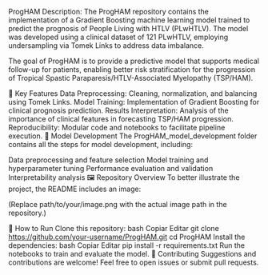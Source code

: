 ProgHAM
Description:
The ProgHAM repository contains the implementation of a Gradient Boosting machine learning model trained to predict the prognosis of People Living with HTLV (PLwHTLV). The model was developed using a clinical dataset of 121 PLwHTLV, employing undersampling via Tomek Links to address data imbalance.

The goal of ProgHAM is to provide a predictive model that supports medical follow-up for patients, enabling better risk stratification for the progression of Tropical Spastic Paraparesis/HTLV-Associated Myelopathy (TSP/HAM).

🔬 Key Features
Data Preprocessing: Cleaning, normalization, and balancing using Tomek Links.
Model Training: Implementation of Gradient Boosting for clinical prognosis prediction.
Results Interpretation: Analysis of the importance of clinical features in forecasting TSP/HAM progression.
Reproducibility: Modular code and notebooks to facilitate pipeline execution.
📁 Model Development
The ProgHAM_model_development folder contains all the steps for model development, including:

Data preprocessing and feature selection
Model training and hyperparameter tuning
Performance evaluation and validation
Interpretability analysis
🖼 Repository Overview
To better illustrate the project, the README includes an image:


(Replace path/to/your/image.png with the actual image path in the repository.)

🚀 How to Run
Clone this repository:
bash
Copiar
Editar
git clone https://github.com/your-username/ProgHAM.git
cd ProgHAM
Install the dependencies:
bash
Copiar
Editar
pip install -r requirements.txt
Run the notebooks to train and evaluate the model.
📢 Contributing
Suggestions and contributions are welcome! Feel free to open issues or submit pull requests.
